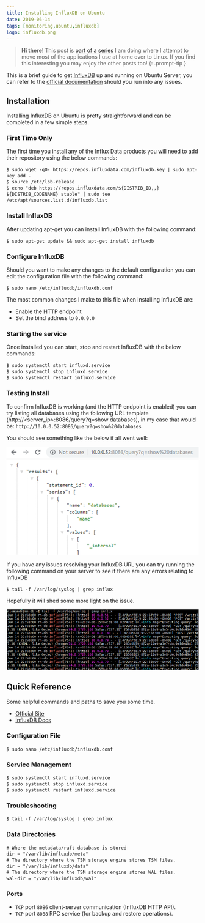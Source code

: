 ```yaml
---
title: Installing InfluxDB on Ubuntu
date: 2019-06-14
tags: [monitoring,ubuntu,influxdb]
logo: influxdb.png
---
```


> **Hi there**! This post is [part of a series](https://www.richardn.ca/series/#home-server-revamp-2019) I am doing where I attempt to move most of the applications I use at home over to Linux. If you find this interesting you may enjoy the other posts too!
{: .prompt-tip }

This is a brief guide to get [InfluxDB](https://www.influxdata.com/products/influxdb-overview/) up and running on Ubuntu Server, you can refer to the [official documentation](https://docs.influxdata.com/influxdb/v1.7/introduction/installation/) should you run into any issues.

## Installation
Installing InfluxDB on Ubuntu is pretty straightforward and can be completed in a few simple steps.

### First Time Only
The first time you install any of the Influx Data products you will need to add their repository using the below commands:

```shell
$ sudo wget -qO- https://repos.influxdata.com/influxdb.key | sudo apt-key add -
$ source /etc/lsb-release
$ echo "deb https://repos.influxdata.com/${DISTRIB_ID,,} ${DISTRIB_CODENAME} stable" | sudo tee /etc/apt/sources.list.d/influxdb.list
```

### Install InfluxDB
After updating apt-get you can install InfluxDB with the following command:

```shell
$ sudo apt-get update && sudo apt-get install influxdb
```

### Configure InfluxDB
Should you want to make any changes to the default configuration you can edit the configuration file with the following command:

```shell
$ sudo nano /etc/influxdb/influxdb.conf
```

The most common changes I make to this file when installing InfluxDB are:

- Enable the HTTP endpoint
- Set the bind address to `0.0.0.0`

### Starting the service
Once installed you can start, stop and restart InfluxDB with the below commands:

```shell
$ sudo systemctl start influxd.service
$ sudo systemctl stop influxd.service
$ sudo systemctl restart influxd.service
```

### Testing Install
To confirm InfluxDB is working (and the HTTP endpoint is enabled) you can try listing all databases using the following URL template (http://<server_ip>:8086/query?q=show databases), in my case that would be: `http://10.0.0.52:8086/query?q=show%20databases`

You should see something like the below if all went well:

<img src="./001.png" alt="" />

If you have any issues resolving your InfluxDB URL you can try running the following command on your server to see if there are any errors relating to InfluxDB

```shell
$ tail -f /var/log/syslog | grep influx
```

Hopefully it will shed some more light on the issue.

<img src="./002.png" alt="" />

## Quick Reference
Some helpful commands and paths to save you some time.

- [Official Site](https://www.influxdata.com/products/influxdb-overview/)
- [InfluxDB Docs](https://docs.influxdata.com/influxdb/v1.7/introduction/installation/)

### Configuration File
```shell
$ sudo nano /etc/influxdb/influxdb.conf
```

### Service Management
```shell
$ sudo systemctl start influxd.service
$ sudo systemctl stop influxd.service
$ sudo systemctl restart influxd.service
```

### Troubleshooting
```shell
$ tail -f /var/log/syslog | grep influx
```

### Data Directories
```shell
# Where the metadata/raft database is stored
dir = "/var/lib/influxdb/meta"
# The directory where the TSM storage engine stores TSM files.
dir = "/var/lib/influxdb/data"
# The directory where the TSM storage engine stores WAL files.
wal-dir = "/var/lib/influxdb/wal"
```

### Ports
- `TCP` port `8086` client-server communication (InfluxDB HTTP API).
- `TCP` port `8088` RPC service (for backup and restore operations).

